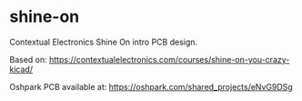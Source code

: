 # shine-on
Contextual Electronics Shine On intro PCB design.

Based on: https://contextualelectronics.com/courses/shine-on-you-crazy-kicad/

Oshpark PCB available at: https://oshpark.com/shared_projects/eNvG9DSg
